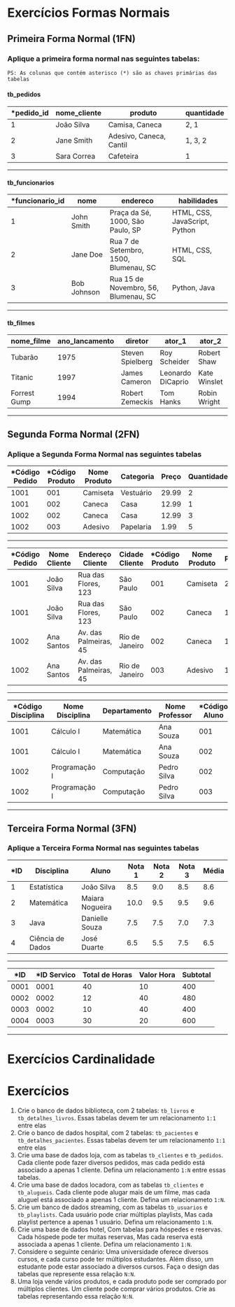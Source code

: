 # Exercícios Formas Normais

## Primeira Forma Normal (1FN)

### Aplique a primeira forma normal nas seguintes tabelas:

```
PS: As colunas que contém asterisco (*) são as chaves primárias das tabelas
```

#### tb_pedidos

| *pedido_id | nome_cliente  | produto                  | quantidade |
|-----------|---------------|--------------------------|------------|
| 1         | João Silva    | Camisa, Caneca           | 2, 1       |
| 2         | Jane Smith    | Adesivo, Caneca, Cantil  | 1, 3, 2    |
| 3         | Sara Correa   | Cafeteira                | 1          |

---

#### tb_funcionarios

| *funcionario_id | nome          | endereco                               | habilidades                    |
|----------------|---------------|----------------------------------------|--------------------------------|
| 1              | John Smith    | Praça da Sé, 1000, São Paulo, SP       | HTML, CSS, JavaScript, Python  |
| 2              | Jane Doe      | Rua 7 de Setembro, 1500, Blumenau, SC  | HTML, CSS, SQL                 |
| 3              | Bob Johnson   | Rua 15 de Novembro, 56, Blumenau, SC   | Python, Java                   |

---

#### tb_filmes

| nome_filme   | ano_lancamento | diretor              | ator_1            | ator_2            | ator_3            |
|--------------|----------------|----------------------|-------------------|-------------------|-------------------|
| Tubarão      | 1975           | Steven Spielberg     | Roy Scheider      | Robert Shaw       | Richard Dreyfuss  |
| Titanic      | 1997           | James Cameron        | Leonardo DiCaprio | Kate Winslet      | Billy Zane        |
| Forrest Gump | 1994           | Robert Zemeckis      | Tom Hanks         | Robin Wright      | Gary Sinise       |

---

## Segunda Forma Normal (2FN)

### Aplique a Segunda Forma Normal nas seguintes tabelas

| *Código Pedido | *Código Produto | Nome Produto | Categoria | Preço | Quantidade |
|---------------|----------------|--------------|-----------|-------|------------|
| 1001          | 001            | Camiseta     | Vestuário | 29.99 | 2          |
| 1001          | 002            | Caneca       | Casa      | 12.99 | 1          |
| 1002          | 002            | Caneca       | Casa      | 12.99 | 3          |
| 1002          | 003            | Adesivo      | Papelaria | 1.99  | 5          |

---

| *Código Pedido | Nome Cliente | Endereço Cliente      | Cidade Cliente | *Código Produto | Nome Produto | Preço |
|---------------|--------------|-----------------------|----------------|----------------|--------------|-------|
| 1001          | João Silva   | Rua das Flores, 123   | São Paulo      | 001            | Camiseta     | 29.99 |
| 1001          | João Silva   | Rua das Flores, 123   | São Paulo      | 002            | Caneca       | 12.99 |
| 1002          | Ana Santos   | Av. das Palmeiras, 45 | Rio de Janeiro | 002            | Caneca       | 12.99 |
| 1002          | Ana Santos   | Av. das Palmeiras, 45 | Rio de Janeiro | 003            | Adesivo      | 1.99  |

---

| *Código Disciplina | Nome Disciplina      | Departamento | Nome Professor | *Código Aluno   | Nome Aluno  | Nota |
|-------------------|----------------------|--------------|----------------|----------------|-------------|------|
| 1001              | Cálculo I            | Matemática   | Ana Souza      | 001            | João Silva  | 8.0  |
| 1001              | Cálculo I            | Matemática   | Ana Souza      | 002            | Ana Santos  | 6.5  |
| 1002              | Programação I        | Computação   | Pedro Silva    | 002            | Ana Santos  | 9.0  |
| 1002              | Programação I        | Computação   | Pedro Silva    | 003            | Carlos Lima | 7.5  |

---

## Terceira Forma Normal (3FN)

### Aplique a Terceira Forma Normal nas seguintes tabelas

| *ID | Disciplina | Aluno           | Nota 1 | Nota 2 | Nota 3 | Média |
|-----|------------|-----------------|--------|--------|--------|-------|
|    1| Estatística      | João Silva      | 8.5    | 9.0    | 8.5    | 8.6   |
|    2| Matemática       | Maiara Nogueira | 10.0   | 9.5    | 9.5    | 9.6   |
|    3| Java             | Danielle Souza  | 7.5    | 7.5    | 7.0    | 7.3   |
|    4| Ciência de Dados | José Duarte     | 6.5    | 5.5    | 7.5    | 6.5   |

---

| *ID   | *ID Servico | Total de Horas | Valor Hora | Subtotal |
|------|------------|----------------|------------|----------|
| 0001 | 0001       | 40             | 10         | 400      |
| 0002 | 0002       | 12             | 40         | 480      |
| 0003 | 0002       | 10             | 40         | 400      |
| 0004 | 0003       | 30             | 20         | 600      |

---

# Exercícios Cardinalidade

# Exercícios

1. Crie o banco de dados biblioteca, com 2 tabelas: `tb_livros` e `tb_detalhes_livros`. Essas tabelas devem ter um relacionamento `1:1` entre elas
2. Crie o banco de dados hospital, com 2 tabelas: `tb_pacientes` e `tb_detalhes_pacientes`. Essas tabelas devem ter um relacionamento `1:1` entre elas
3.  Crie uma base de dados loja, com as tabelas `tb_clientes` e `tb_pedidos`. Cada cliente pode fazer diversos pedidos, mas cada pedido está associado a apenas 1 cliente. Defina um relacionamento `1:N` entre essas tabelas.
4.  Crie uma base de dados locadora, com as tabelas `tb_clientes` e `tb_alugueis`. Cada cliente pode alugar mais de um filme, mas cada aluguel está associado a apenas 1 cliente. Defina um relacionameto `1:N`.
5.  Crie um banco de dados streaming, com as tabelas `tb_usuarios` e `tb_playlists`. Cada usuário pode criar múltiplas playlists, Mas cada playlist pertence a apenas 1 usuário. Defina um relacionamento `1:N`.
6.  Crie uma base de dados hotel, Com tabelas para hóspedes e reservas. Cada hóspede pode ter muitas reservas, Mas cada reserva está associada a apenas 1 cliente. Defina um relacionamento `1:N`.
7. Considere o seguinte cenário: Uma universidade oferece diversos cursos, e cada curso pode ter múltiplos estudantes. Além disso, um estudante pode estar associado a diversos cursos. Faça o design das tabelas que represente essa relação `N:N`.
8. Uma loja vende vários produtos, e cada produto pode ser comprado por múltiplos clientes. Um cliente pode comprar vários produtos. Crie as tabelas representando essa relação `N:N`.